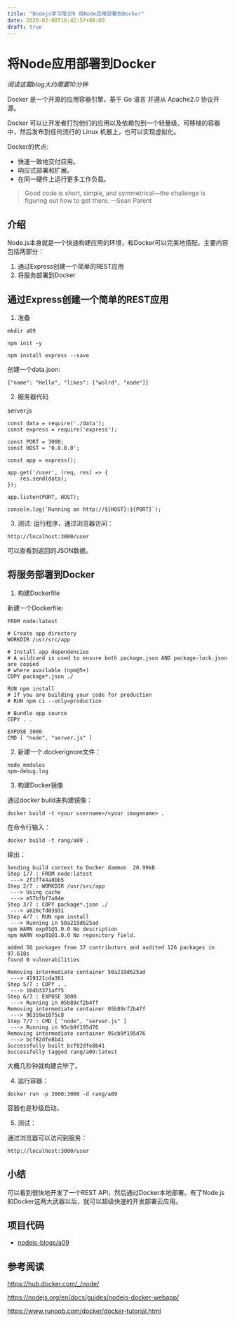 ```yaml
---
title: "Nodejs学习笔记9 将Node应用部署到Docker"
date: 2020-02-08T16:42:57+08:00
draft: true
---
```


# 将Node应用部署到Docker

*阅读这篇blog大约需要10分钟*

Docker 是一个开源的应用容器引擎，基于 Go 语言 并遵从 Apache2.0 协议开源。

Docker 可以让开发者打包他们的应用以及依赖包到一个轻量级、可移植的容器中，然后发布到任何流行的 Linux 机器上，也可以实现虚拟化。

Docker的优点:
- 快速一致地交付应用。
- 响应式部署和扩展。
- 在同一硬件上运行更多工作负载。

> Good code is short, simple, and symmetrical—the challenge is figuring out how to get there. --Sean Parent

## 介绍

Node.js本身就是一个快速构建应用的环境，和Docker可以完美地搭配。主要内容包括两部分：

1. 通过Express创建一个简单的REST应用
2. 将服务部署到Docker

## 通过Express创建一个简单的REST应用

1. 准备
```
mkdir a09

npm init -y

npm install express --save
```
创建一个data.json:

    {"name": "Hello", "likes": ["wolrd", "node"]}

2. 服务器代码

server.js

```
const data = require('./data');
const express = require('express');

const PORT = 3000;
const HOST = '0.0.0.0';

const app = express();

app.get('/user', (req, res) => {
    res.send(data);
});

app.listen(PORT, HOST);

console.log(`Running on http://${HOST}:${PORT}`);
```

3. 测试:
运行程序，通过浏览器访问：
```
http://localhost:3000/user
```
可以查看到返回的JSON数据。


## 将服务部署到Docker

1. 构建Dockerfile

新建一个Dockerfile:


```
FROM node:latest

# Create app directory
WORKDIR /usr/src/app

# Install app dependencies
# A wildcard is used to ensure both package.json AND package-lock.json are copied
# where available (npm@5+)
COPY package*.json ./

RUN npm install
# If you are building your code for production
# RUN npm ci --only=production

# Bundle app source
COPY . .

EXPOSE 3000
CMD [ "node", "server.js" ]
```

2. 新建一个.dockerignore文件：

```
node_modules
npm-debug.log
```


3. 构建Docker镜像

通过docker build来构建镜像：
```
docker build -t <your username>/<your imagename> .
```
在命令行输入：
```
docker build -t rang/a09 .
```
输出：

```
Sending build context to Docker daemon  20.99kB
Step 1/7 : FROM node:latest
 ---> 2f1ff44a8bb5
Step 2/7 : WORKDIR /usr/src/app
 ---> Using cache
 ---> e57bfbf7a84e
Step 3/7 : COPY package*.json ./
 ---> a820cfd03931
Step 4/7 : RUN npm install
 ---> Running in 50a219d625ad
npm WARN exp01@1.0.0 No description
npm WARN exp01@1.0.0 No repository field.

added 50 packages from 37 contributors and audited 126 packages in 97.618s
found 0 vulnerabilities

Removing intermediate container 50a219d625ad
 ---> 419121cda361
Step 5/7 : COPY . .
 ---> 16db3371aff5
Step 6/7 : EXPOSE 3000
 ---> Running in 05b89cf2b4ff
Removing intermediate container 05b89cf2b4ff
 ---> 96359e1075c8
Step 7/7 : CMD [ "node", "server.js" ]
 ---> Running in 95cb9f195d76
Removing intermediate container 95cb9f195d76
 ---> bcf82dfe8b41
Successfully built bcf82dfe8b41
Successfully tagged rang/a09:latest
```
大概几秒钟就构建完毕了。

4. 运行容器：

```
docker run -p 3000:3000 -d rang/a09
```
容器也是秒级启动。

5. 测试：

通过浏览器可以访问到服务：

```
http://localhost:3000/user
```

## 小结

可以看到很快地开发了一个REST API，然后通过Docker本地部署。有了Node.js和Docker这两大武器以后，就可以超级快速的开发部署云应用。

## 项目代码
- [nodejs-blogs/a09](https://github.com/rangwei/nodejs-blogs/tree/master/a09)

## 参考阅读

https://hub.docker.com/_/node/

https://nodejs.org/en/docs/guides/nodejs-docker-webapp/

https://www.runoob.com/docker/docker-tutorial.html

